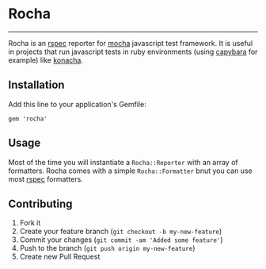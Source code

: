 # Rocha
---
Rocha is an [rspec](http://github.com/rspec/rspec) reporter for [mocha](https://github.com/visionmedia/mocha) javascript test framework.
It is useful in projects that run javascript tests in
ruby environments (using [capybara](https://github.com/jnicklas/capybara) for example)
like [konacha](https://github.com/jfirebaugh/konacha).

## Installation

Add this line to your application's Gemfile:

    gem 'rocha'

## Usage

Most of the time you will instantiate a `Rocha::Reporter` with an array of formatters.
Rocha comes with a simple `Rocha::Formatter` bnut you can use most [rspec](http://github.com/rspec/rspec) formatters.


## Contributing

1. Fork it
2. Create your feature branch (`git checkout -b my-new-feature`)
3. Commit your changes (`git commit -am 'Added some feature'`)
4. Push to the branch (`git push origin my-new-feature`)
5. Create new Pull Request
